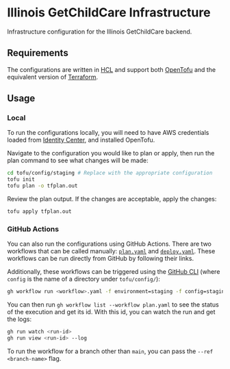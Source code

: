 # Illinois GetChildCare Infrastructure

Infrastructure configuration for the Illinois GetChildCare backend.

## Requirements

The configurations are written in [HCL] and support both [OpenTofu][tofu] and
the equivalent version of [Terraform].

## Usage

### Local

To run the configurations locally, you will need to have AWS credentials loaded
from [Identity Center][identity-center], and installed OpenTofu.

Navigate to the configuration you would like to plan or apply, then run the
plan command to see what changes will be made:

```bash
cd tofu/config/staging # Replace with the appropriate configuration
tofu init
tofu plan -o tfplan.out
```

Review the plan output. If the changes are acceptable, apply the changes:

```bash
tofu apply tfplan.out
```

### GitHub Actions

You can also run the configurations using GitHub Actions. There are two
workflows that can be called manually: [`plan.yaml`][plan] and
[`deploy.yaml`][deploy]. These workflows can be run directly from GitHub by
following their links.

Additionally, these workflows can be triggered using the
[GitHub CLI][github-cli] (where `config` is the name of a directory under
`tofu/config/`):

```bash
gh workflow run <workflow>.yaml -f environment=staging -f config=staging
```

You can then run `gh workflow list --workflow plan.yaml` to see the status of
the execution and get its id. With this id, you can watch the run and get the
logs:

```bash
gh run watch <run-id>
gh run view <run-id> --log
```

To run the workflow for a branch other than `main`, you can pass the
`--ref <branch-name>` flag.

[deploy]: https://github.com/codeforamerica/il-gcc-infra/actions/workflows/deploy.yaml
[github-cli]: https://cli.github.com/
[hcl]: https://github.com/hashicorp/hcl
[identity-center]: https://www.notion.so/cfa/AWS-Identity-Center-e8a28122b2f44595a2ef56b46788ce2c
[plan]: https://github.com/codeforamerica/il-gcc-infra/actions/workflows/plan.yaml
[terraform]: https://www.terraform.io/
[tofu]: https://opentofu.org/

